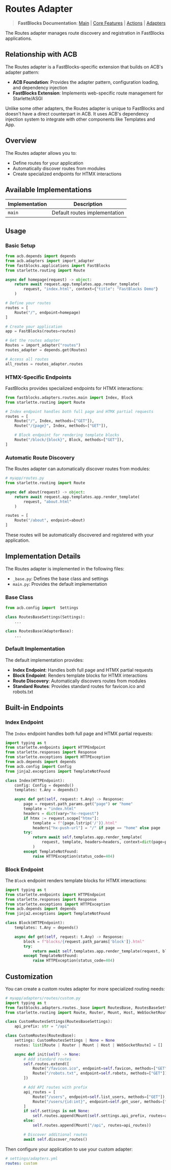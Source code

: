# Routes Adapter

> **FastBlocks Documentation**: [Main](../../../README.md) | [Core Features](../../README.md) | [Actions](../../actions/README.md) | [Adapters](../README.md)

The Routes adapter manages route discovery and registration in FastBlocks applications.

## Relationship with ACB

The Routes adapter is a FastBlocks-specific extension that builds on ACB's adapter pattern:

- **ACB Foundation**: Provides the adapter pattern, configuration loading, and dependency injection
- **FastBlocks Extension**: Implements web-specific route management for Starlette/ASGI

Unlike some other adapters, the Routes adapter is unique to FastBlocks and doesn't have a direct counterpart in ACB. It uses ACB's dependency injection system to integrate with other components like Templates and App.

## Overview

The Routes adapter allows you to:

- Define routes for your application
- Automatically discover routes from modules
- Create specialized endpoints for HTMX interactions

## Available Implementations

| Implementation | Description |
|----------------|-------------|
| `main` | Default routes implementation |

## Usage

### Basic Setup

```python
from acb.depends import depends
from acb.adapters import import_adapter
from fastblocks.applications import FastBlocks
from starlette.routing import Route

async def homepage(request) -> object:
    return await request.app.templates.app.render_template(
        request, "index.html", context={"title": "FastBlocks Demo"}
    )

# Define your routes
routes = [
    Route("/", endpoint=homepage)
]

# Create your application
app = FastBlocks(routes=routes)

# Get the routes adapter
Routes = import_adapter("routes")
routes_adapter = depends.get(Routes)

# Access all routes
all_routes = routes_adapter.routes
```

### HTMX-Specific Endpoints

FastBlocks provides specialized endpoints for HTMX interactions:

```python
from fastblocks.adapters.routes.main import Index, Block
from starlette.routing import Route

# Index endpoint handles both full page and HTMX partial requests
routes = [
    Route("/", Index, methods=["GET"]),
    Route("/{page}", Index, methods=["GET"]),

    # Block endpoint for rendering template blocks
    Route("/block/{block}", Block, methods=["GET"]),
]
```

### Automatic Route Discovery

The Routes adapter can automatically discover routes from modules:

```python
# myapp/routes.py
from starlette.routing import Route

async def about(request) -> object:
    return await request.app.templates.app.render_template(
        request, "about.html"
    )

routes = [
    Route("/about", endpoint=about)
]
```

These routes will be automatically discovered and registered with your application.

## Implementation Details

The Routes adapter is implemented in the following files:

- `_base.py`: Defines the base class and settings
- `main.py`: Provides the default implementation

### Base Class

```python
from acb.config import  Settings

class RoutesBaseSettings(Settings):
    ...

class RoutesBase(AdapterBase):
    ...
```

### Default Implementation

The default implementation provides:

- **Index Endpoint**: Handles both full page and HTMX partial requests
- **Block Endpoint**: Renders template blocks for HTMX interactions
- **Route Discovery**: Automatically discovers routes from modules
- **Standard Routes**: Provides standard routes for favicon.ico and robots.txt

## Built-in Endpoints

### Index Endpoint

The `Index` endpoint handles both full page and HTMX partial requests:

```python
import typing as t
from starlette.endpoints import HTTPEndpoint
from starlette.responses import Response
from starlette.exceptions import HTTPException
from acb.depends import depends
from acb.config import Config
from jinja2.exceptions import TemplateNotFound

class Index(HTTPEndpoint):
    config: Config = depends()
    templates: t.Any = depends()

    async def get(self, request: t.Any) -> Response:
        page = request.path_params.get("page") or "home"
        template = "index.html"
        headers = dict(vary="hx-request")
        if htmx := request.scope["htmx"]:
            template = f"{page.lstrip('/')}.html"
            headers["hx-push-url"] = "/" if page == "home" else page
        try:
            return await self.templates.app.render_template(
                request, template, headers=headers, context=dict(page=page.lstrip("/"))
            )
        except TemplateNotFound:
            raise HTTPException(status_code=404)
```

### Block Endpoint

The `Block` endpoint renders template blocks for HTMX interactions:

```python
import typing as t
from starlette.endpoints import HTTPEndpoint
from starlette.responses import Response
from starlette.exceptions import HTTPException
from acb.depends import depends
from jinja2.exceptions import TemplateNotFound

class Block(HTTPEndpoint):
    templates: t.Any = depends()

    async def get(self, request: t.Any) -> Response:
        block = f"blocks/{request.path_params['block']}.html"
        try:
            return await self.templates.app.render_template(request, block)
        except TemplateNotFound:
            raise HTTPException(status_code=404)
```

## Customization

You can create a custom routes adapter for more specialized routing needs:

```python
# myapp/adapters/routes/custom.py
import typing as t
from fastblocks.adapters.routes._base import RoutesBase, RoutesBaseSettings
from starlette.routing import Route, Router, Mount, Host, WebSocketRoute

class CustomRoutesSettings(RoutesBaseSettings):
    api_prefix: str = "/api"

class CustomRoutes(RoutesBase):
    settings: CustomRoutesSettings | None = None
    routes: list[Route | Router | Mount | Host | WebSocketRoute] = []

    async def init(self) -> None:
        # Add standard routes
        self.routes.extend([
            Route("/favicon.ico", endpoint=self.favicon, methods=["GET"]),
            Route("/robots.txt", endpoint=self.robots, methods=["GET"]),
        ])

        # Add API routes with prefix
        api_routes = [
            Route("/users", endpoint=self.list_users, methods=["GET"]),
            Route("/users/{id:int}", endpoint=self.get_user, methods=["GET"]),
        ]
        if self.settings is not None:
            self.routes.append(Mount(self.settings.api_prefix, routes=api_routes))
        else:
            self.routes.append(Mount("/api", routes=api_routes))

        # Discover additional routes
        await self.discover_routes()
```

Then configure your application to use your custom adapter:

```yaml
# settings/adapters.yml
routes: custom
```
